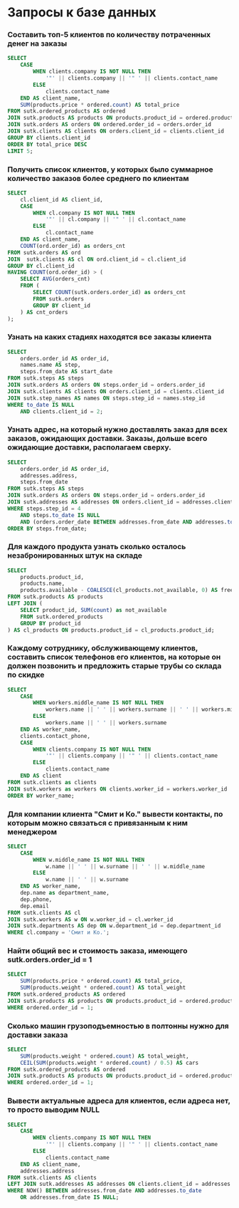# Запросы к базе данных

### Составить топ-5 клиентов по количеству потраченных денег на заказы

```sql
SELECT
    CASE
        WHEN clients.company IS NOT NULL THEN
            '"' || clients.company || '" ' || clients.contact_name
        ELSE
            clients.contact_name
	END AS client_name,
    SUM(products.price * ordered.count) AS total_price
FROM sutk.ordered_products AS ordered
JOIN sutk.products AS products ON products.product_id = ordered.product_id
JOIN sutk.orders AS orders ON ordered.order_id = orders.order_id
JOIN sutk.clients AS clients ON orders.client_id = clients.client_id
GROUP BY clients.client_id
ORDER BY total_price DESC
LIMIT 5;
```

### Получить список клиентов, у которых было суммарное количество заказов более среднего по клиентам

```sql
SELECT
	cl.client_id AS client_id,
	CASE
        WHEN cl.company IS NOT NULL THEN
            '"' || cl.company || '" ' || cl.contact_name
        ELSE
            cl.contact_name
	END AS client_name,
	COUNT(ord.order_id) as orders_cnt
FROM sutk.orders AS ord
JOIN  sutk.clients AS cl ON ord.client_id = cl.client_id
GROUP BY cl.client_id
HAVING COUNT(ord.order_id) > (
    SELECT AVG(orders_cnt)
    FROM (
        SELECT COUNT(sutk.orders.order_id) as orders_cnt
        FROM sutk.orders
        GROUP BY client_id
    ) AS cnt_orders
);
```

### Узнать на каких стадиях находятся все заказы клиента

```sql
SELECT
    orders.order_id AS order_id,
    names.name AS step,
    steps.from_date AS start_date
FROM sutk.steps AS steps
JOIN sutk.orders AS orders ON steps.order_id = orders.order_id
JOIN sutk.clients AS clients ON orders.client_id = clients.client_id
JOIN sutk.step_names AS names ON steps.step_id = names.step_id
WHERE to_date IS NULL
    AND clients.client_id = 2;
```

### Узнать адрес, на который нужно доставлять заказ для всех заказов, ожидающих доставки. Заказы, дольше всего ожидающие доставки, располагаем сверху.

```sql
SELECT
    orders.order_id AS order_id,
    addresses.address,
    steps.from_date
FROM sutk.steps AS steps
JOIN sutk.orders AS orders ON steps.order_id = orders.order_id
JOIN sutk.addresses AS addresses ON orders.client_id = addresses.client_id
WHERE steps.step_id = 4
	AND steps.to_date IS NULL
	AND (orders.order_date BETWEEN addresses.from_date AND addresses.to_date)
ORDER BY steps.from_date;
```

### Для каждого продукта узнать сколько осталось незабронированных штук на складе

```sql
SELECT
    products.product_id,
    products.name,
    products.available - COALESCE(cl_products.not_available, 0) AS free
FROM sutk.products AS products
LEFT JOIN (
    SELECT product_id, SUM(count) as not_available
    FROM sutk.ordered_products
    GROUP BY product_id
) AS cl_products ON products.product_id = cl_products.product_id;
```

### Каждому сотруднику, обслуживающему клиентов, составить список телефонов его клиентов, на которые он должен позвонить и предложить старые трубы со склада по скидке

```sql
SELECT
    CASE
        WHEN workers.middle_name IS NOT NULL THEN
            workers.name || ' ' || workers.surname || ' ' || workers.middle_name
        ELSE
            workers.name || ' ' || workers.surname
    END AS worker_name,
    clients.contact_phone,
    CASE
        WHEN clients.company IS NOT NULL THEN
            '"' || clients.company || '" ' || clients.contact_name
        ELSE
            clients.contact_name
	END AS client
FROM sutk.clients as clients
JOIN sutk.workers as workers ON clients.worker_id = workers.worker_id
ORDER BY worker_name;
```

### Для компании клиента "Смит и Ко." вывести контакты, по которым можно связаться с привязанным к ним менеджером

```sql
SELECT
    CASE
        WHEN w.middle_name IS NOT NULL THEN
            w.name || ' ' || w.surname || ' ' || w.middle_name
        ELSE
            w.name || ' ' || w.surname
    END AS worker_name,
    dep.name as department_name,
    dep.phone,
    dep.email
FROM sutk.clients AS cl
JOIN sutk.workers AS w ON w.worker_id = cl.worker_id
JOIN sutk.departments AS dep ON w.department_id = dep.department_id
WHERE cl.company = 'Смит и Ко.';
```

### Найти общий вес и стоимость заказа, имеющего sutk.orders.order_id = 1

```sql
SELECT
    SUM(products.price * ordered.count) AS total_price,
    SUM(products.weight * ordered.count) AS total_weight
FROM sutk.ordered_products AS ordered
JOIN sutk.products AS products ON products.product_id = ordered.product_id
WHERE ordered.order_id = 1;
```

### Сколько машин грузоподъемностью в полтонны нужно для доставки заказа

```sql
SELECT
	SUM(products.weight * ordered.count) AS total_weight,
    CEIL(SUM(products.weight * ordered.count) / 0.5) AS cars
FROM sutk.ordered_products AS ordered
JOIN sutk.products AS products ON products.product_id = ordered.product_id
WHERE ordered.order_id = 1;
```

### Вывести актуальные адреса для клиентов, если адреса нет, то просто выводим NULL

```sql
SELECT
    CASE
        WHEN clients.company IS NOT NULL THEN
            '"' || clients.company || '" ' || clients.contact_name
        ELSE
            clients.contact_name
	END AS client_name,
    addresses.address
FROM sutk.clients AS clients
LEFT JOIN sutk.addresses AS addresses ON clients.client_id = addresses.client_id
WHERE NOW() BETWEEN addresses.from_date AND addresses.to_date
    OR addresses.from_date IS NULL;
```
